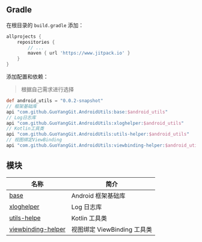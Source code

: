 ## Gradle

在根目录的 `build.gradle` 添加：

```groovy
allprojects {
    repositories {
        // ...
        maven { url 'https://www.jitpack.io' }
    }
}
```

添加配置和依赖：

> 根据自己需求进行选择

```groovy
def android_utils = "0.0.2-snapshot"
// 框架基础库
api "com.github.GuoYangGit.AndroidUtils:base:$android_utils"
// Log日志库
api "com.github.GuoYangGit.AndroidUtils:xloghelper:$android_utils"
// Kotlin工具类
api "com.github.GuoYangGit.AndroidUtils:utils-helper:$android_utils"
// 视图绑定ViewBinding
api "com.github.GuoYangGit.AndroidUtils:viewbinding-helper:$android_utils"
```

## 模块

| 名称                                          | 简介                        |
| --------------------------------------------- | --------------------------- |
| [base](./base.md)                             | Android 框架基础库          |
| [xloghelper](./xlog-helper.md)                | Log 日志库                  |
| [utils-helpe](./utils-helper.md)              | Kotlin 工具类               |
| [viewbinding-helper](./viewbinding-helper.md) | 视图绑定 ViewBinding 工具类 |

